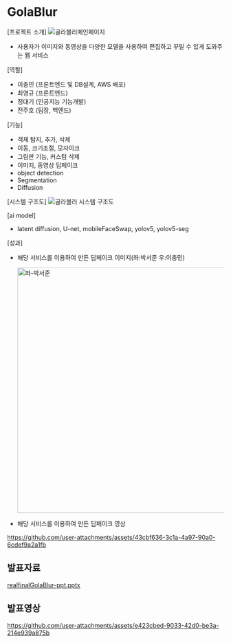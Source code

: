 # GolaBlur
[프로젝트 소개] 
![골라블러메인페이지](https://github.com/user-attachments/assets/21565fb9-eaa1-42ca-b27c-b5e69f71d277)

- 사용자가 이미지와 동영상을 다양한 모델을 사용하여 편집하고 꾸밀 수 있게 도와주는 웹 서비스

[역할] 

- 이충민 (프론트엔드 및 DB설계, AWS 배포)
- 최영규 (프론트엔드)
- 정대기 (인공지능 기능개발)
- 전주호 (팀장, 백엔드)

[기능] 

- 객체 탐지, 추가, 삭제
- 이동, 크기조절, 모자이크
- 그림판 기능, 커스텀 삭제
- 이미지, 동영상 딥페이크
- object detection
- Segmentation
- Diffusion

[시스템 구조도]
![골라블러 시스템 구조도](https://github.com/user-attachments/assets/4ace551c-1db5-49b1-95b0-9ce0b4e5f083)

[ai model]

- latent diffusion, U-net, mobileFaceSwap, yolov5, yolov5-seg

[성과] 

- 해당 서비스를 이용하여 만든 딥페이크 이미지(좌:박서준 우:이충민)
    
    <img width="571" alt="좌-박서준" src="https://github.com/user-attachments/assets/b38b8314-26ed-419b-a7e7-08d393b2720d">

    
- 해당 서비스를 이용하여 만든 딥페이크 영상
    
    

https://github.com/user-attachments/assets/43cbf636-3c1a-4a97-90a0-6cdef9a2a1fb



## 발표자료
[realfinalGolaBlur-ppt.pptx](https://github.com/user-attachments/files/17377323/realfinalGolaBlur-ppt.pptx)


## 발표영상


https://github.com/user-attachments/assets/e423cbed-9033-42d0-be3a-214e939a875b



